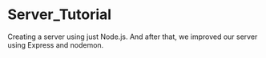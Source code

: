 # Server_Tutorial
Creating a server using just Node.js. And after that, we improved our server using Express and nodemon.
